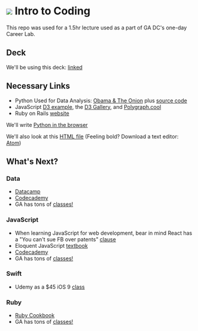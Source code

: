# ![](https://ga-dash.s3.amazonaws.com/production/assets/logo-9f88ae6c9c3871690e33280fcf557f33.png) Intro to Coding

This repo was used for a 1.5hr lecture used as a part of GA DC's one-day Career Lab.

## Deck

We'll be using this deck: [linked](./intro-to-coding.pdf)

## Necessary Links

- Python Used for Data Analysis: [Obama & The Onion](https://medium.com/@josephofiowa/what-real-fake-news-says-about-obamas-presidency-4bf42be71ff1) plus [source code](https://github.com/josephofiowa/zenzic/blob/master/obama-onion/obama-onion-analysis.ipynb)
- JavaScript [D3 example](https://flowingdata.com/2015/12/15/a-day-in-the-life-of-americans/), the [D3 Gallery](https://github.com/d3/d3/wiki/Gallery), and [Polygraph.cool](http://polygraph.cool/)
- Ruby on Rails [website](https://www.meansdatabase.com/)


We'll write [Python in the browser](http://pythonfiddle.com/)

We'll also look at this [HTML file](./example.html) (Feeling bold? Download a text editor: [Atom](https://atom.io/))


## What's Next?

### Data 

- [Datacamp](https://www.datacamp.com/)
- [Codecademy](https://www.codecademy.com/)
- GA has tons of [classes!](https://generalassemb.ly/education)


### JavaScript

- When learning JavaScript for web development, bear in mind React has a "You can't sue FB over patents" [clause](https://medium.com/bits-and-pixels/a-compelling-reason-not-to-use-reactjs-beac24402f7b#.f4edlpueg)
- Eloquent JavaScript [textbook](http://eloquentjavascript.net/)
- [Codecademy](https://www.codecademy.com/)
- GA has tons of [classes!](https://generalassemb.ly/education)

### Swift

- Udemy as a $45 iOS 9 [class](https://www.udemy.com/ios9-swift/)

### Ruby

- [Ruby Cookbook](http://shop.oreilly.com/product/9780596523695.do)
- GA has tons of [classes!](https://generalassemb.ly/education)



